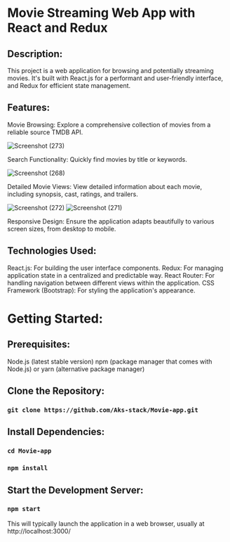 # Movie Streaming Web App with React and Redux

## Description:

This project is a web application for browsing and potentially streaming movies. It's built with React.js for a performant and user-friendly interface, and Redux for efficient state management.

## Features:

Movie Browsing: Explore a comprehensive collection of movies from a reliable source TMDB API.

![Screenshot (273)](https://github.com/Aks-stack/Movie-app/assets/144483956/278f4bd9-42cf-4eff-8f30-521e44b9ae12)

Search Functionality: Quickly find movies by title or keywords.

![Screenshot (268)](https://github.com/Aks-stack/Movie-app/assets/144483956/b48d4ece-5daf-489f-91d8-0180190d07cb)


Detailed Movie Views: View detailed information about each movie, including synopsis, cast, ratings, and trailers.

![Screenshot (272)](https://github.com/Aks-stack/Movie-app/assets/144483956/7d39afbe-ba55-4bf5-8d72-73ac258f8def)
![Screenshot (271)](https://github.com/Aks-stack/Movie-app/assets/144483956/abc2b140-aa85-49af-86eb-352fc9ffd70e)

Responsive Design: Ensure the application adapts beautifully to various screen sizes, from desktop to mobile.

## Technologies Used:

React.js: For building the user interface components.
Redux: For managing application state in a centralized and predictable way.
React Router: For handling navigation between different views within the application.
CSS Framework (Bootstrap): For styling the application's appearance.

# Getting Started:

## Prerequisites:

Node.js (latest stable version)
npm (package manager that comes with Node.js) or yarn (alternative package manager)

## Clone the Repository:

### `git clone https://github.com/Aks-stack/Movie-app.git`

## Install Dependencies:

### `cd Movie-app`
### `npm install`

## Start the Development Server:

### `npm start`
This will typically launch the application in a web browser, usually at http://localhost:3000/
